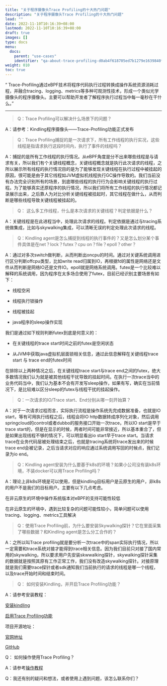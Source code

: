 ```yaml
---
title: "关于程序摄像头Trace Profiling的十大热门问题"
description: "关于程序摄像头Trace Profiling的十大热门问题"
lead: ""
date: 2022-11-10T10:16:39+08:00
lastmod: 2022-11-10T10:16:39+08:00
draft: true
images: []
type: docs
menu:
  docs:
    parent: "use-cases"
    identifier: "qa-about-trace-profiling-d0ab4f618705ed7b1279e1639840fa1b"
weight: 010
toc: true
---
```


“ Trace-Profiling通过eBPF技术将程序代码执行过程转换成操作系统资源消耗过程，并融合tracing、logging、metrics等多种可观测性技术，形成一个类似光学摄像头的程序摄像头。主要可以帮助开发者了解程序执行过程当中每一毫秒在干什么。”
***

>Q：Trace Profiling可以解决什么场景下的问题？

A：请参考：Kindling程序摄像头——Trace-Profiling功能正式发布


> Q：Trace Profiling捕捉的是一次请求下，所有工作线程的执行实况，这些线程是指请求执行这段时间内，执行了事件的线程吗？

A：捕捉的是所有工作线程的执行情况。从eBPF角度是分不出来哪些线程是与请求有关，所以我们有个关键线程概念，关键线程概念就是执行此次请求的线程，之所以展示所有线程的执行情况目的是为了能够发现关键线程在执行过程中被挂起的原因，很可能是由于其它线程如JVM虚拟机线程执行GC操作导致的。我们当前没有办法完全识别所有的场景，到底哪些线程的执行行为会影响关键线程的执行过程。为了能够真实还原程序的执行情况，所以我们将所有工作线程的执行情况都记录展示出来，之后靠人为对比分析关键线程被挂起时，其它线程在做什么，从而判断是哪些线程导致关键线程被挂起的。

> Q： 这么多工作线程，什么是本次请求的关键线程？判定依据是什么？

A：关键线程是在此进程当中，处理此次请求的线程。判定依据是通过与tracing系统做集成，比如与skywalking集成，可以清晰无误的判定处理此次请求的线程。

> Q：Kindling agent是怎么捕捉到线程的执行事件的？又是怎么划分某个事件具体是在net？lock？futex？cpu on？file？epoll？other？

A：通过对多次switch做判断，从而判断出oncpu的时间。通过对关键系统调用进行区分判断offcpu类型，比如write read归属到IO，再根据fd的属性是网络还是文件从而判断是网络IO还是文件IO。epoll就是网络系统调用。futex是一个比较难以解释的系统调用，因为程序在太多场合使用了futex，目前已经识别主要场景有如下：

- 线程空闲

- 线程执行锁操作

- 线程被挂起

- java程序的sleep操作实现

我们是通过如下规则判断futex到底是何意义的：

- 在关键线程的trace start时间之前的futex是空闲状态

- 从JVM中获取java虚拟机层面锁相关信息，通过此信息解释在关键线程trace start 与 trace end的futex时间

在排除以上两种情况之后，在关键线程trace start与trace end之间的futex，绝大多数情况我们认为就是被其他线程干扰导致的挂起时间。在执行一次trace当中的业务代码当中，我们认为基本不会有开发写sleep操作，如果有写，确实在当前情况下，是比较难以区分sleep的futex与线程干扰的挂起操作。

> Q：一次请求的IO/Trace start、End分别从哪一刻开始算？

A：对于一次请求过程而言，实际执行流程是操作系统先完成数据准备，也就是IO start，等有可用执行线程之后，线程会将IO http数据转成序列化对象，然后调用springcloud的control或者dubbo的服务接口开始一次trace，所以IO start是早于trace start的，但是在显示的时候，两者时间可能非常接近，所以基本重合了，但是如果出现线程不够的情况下，可以明显看出io start早于trace start。当请求trace在业务代码层被处理结束之后，也就是tracing系统将trace发出来的时候trace end会被记录，之后当请求对应的响应通过系统调用写回的时候点，我们记录为io end。

> Q：Kindling agent安装为什么要基于k8s的环境？如果小公司没有装k8s环境，不装docker可以用Trace Profiling吗？

A：理论上非k8s环境是可以使用，但是kindling目标用户是云原生的用户，非k8s的用户不是我们的目标用户。主要有以下几点考虑。

在非云原生的环境中操作系统版本对eBPF的支持可能性较低

在非云原生的环境中，遇到比较复杂的问题可能性较小，简单问题可以使用tracing、logging、metrics工具解决

> Q：使用Trace Profiling前，为什么要安装Skywalking探针？它在里面采集了哪些数据？和Kindling agent是怎么分工合作的？

A：之所以叫Trace profiling就是要分析一次trace中的span实际执行情况，所以一定需要和trace系统对接才能得到trace相关信息。因为我们目前只对接了国内常用的skywalking，所以要求用户先安装skwwalking探针，skywalking探针采集的数据就是按照其原有工作正常工作，我们没有改造skywalking探针。对接原理就是我们需要trace探针或者sdk通知我们当前执行的请求的线程是哪一个线程，以及trace开始时间和结束时间。

> Q： 如何安装Kindling，并开启Trace Profiling功能？

A：请参考安装教程：

[安装kindling](/docs/installation/kindling-agent/install-kindling-in-kubernetes/)

[启用Trace Profiling功能](/docs/usage/enable-trace-profiling/)

项目开源地址：

[官网地址](http://kindling.harmonycloud.cn/)

[GitHub](https://github.com/kindlingproject/kindling)



Q： 如何操作使用Trace Profiling？

A：请参考[操作教程](/docs/usage/trace-profiling-manual/)
     



Q：我还有别的疑问和想法，或者使用上遇到问题，该怎么联系你们？



